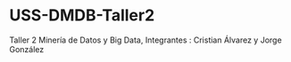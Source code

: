 # USS-DMDB-Taller2
Taller 2 Minería de Datos y Big Data, Integrantes : Cristian Álvarez y Jorge González 
